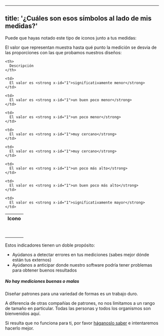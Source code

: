 ***

## title: '¿Cuáles son esos símbolos al lado de mis medidas?'

Puede que hayas notado este tipo de iconos junto a tus medidas: <Gauge val={0} theme='light' />

El valor que representan muestra hasta qué punto la medición se desvia de las proporciones con las que probamos nuestros diseños:

<table spaces-before="0">
  <tr>
    <th>
      Icono
    </th>

    <th>
      Descripción
    </th>

  </tr>

  <tr>
    <td>
      <Gauge val={-6} theme='light' />
    </td>

    <td>
      El valor es <strong x-id="1">significativamente menor</strong>
    </td>

  </tr>

  <tr>
    <td>
      <Gauge val={-4} theme='light' />
    </td>

    <td>
      El valor es <strong x-id="1">un buen poco menor</strong>
    </td>

  </tr>

  <tr>
    <td>
      <Gauge val={-2} theme='light' />
    </td>

    <td>
      El valor es <strong x-id="1">un poco menor</strong>
    </td>

  </tr>

  <tr>
    <td>
      <Gauge val={-1} theme='light' />
    </td>

    <td>
      El valor es <strong x-id="1">muy cercano</strong>
    </td>

  </tr>

  <tr>
    <td>
      <Gauge val={1} theme='light' />
    </td>

    <td>
      El valor es <strong x-id="1">muy cercano</strong>
    </td>

  </tr>

  <tr>
    <td>
      <Gauge val={2} theme='light' />
    </td>

    <td>
      El valor es <strong x-id="1">un poco más alto</strong>
    </td>

  </tr>

  <tr>
    <td>
      <Gauge val={4} theme='light' />
    </td>

    <td>
      El valor es <strong x-id="1">un buen poco más alto</strong>
    </td>

  </tr>

  <tr>
    <td>
      <Gauge val={6} theme='light' />
    </td>

    <td>
      El valor es <strong x-id="1">significativamente mayor</strong>
    </td>

  </tr>
</table>

Estos indicadores tienen un doble propósito:

*   Ayúdanos a detectar errores en tus mediciones (sabes mejor dónde están tus externos)
*   Ayúdanos a anticipar donde nuestro software podría tener problemas para obtener buenos resultados

<Note>

##### No hay mediciones buenas o malas

Diseñar patrones para una variedad de formas es un trabajo duro.

A diferencia de otras compañías de patrones, no nos limitamos a un rango de tamaño en particular.
Todas las personas y todos los organismos son bienvenidos aquí.

Si resulta que no funciona para ti, por favor [háganoslo saber](https://discord.freesewing.org/) e intentaremos hacerlo mejor.

</Note>
